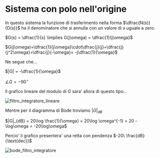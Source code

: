 # Sistema con polo nell'origine  

In questo sistema la funzione di trasferimento nella forma $\dfrac{N(s)}{D(s)}$ ha il denominatore che si annulla con un valore di $s$ uguale a zero.  

$G(s) = \dfrac{1}{s} \implies G(j\omega) = \dfrac{1}{j\omega}$  

$G(j\omega)=\dfrac{1}{j\omega}\cdot\dfrac{j}{j}=\dfrac{j}{j^2\omega}=\dfrac{j}{-\omega}= -j\dfrac{1}{\omega}$  

Ne segue che...  

$|G| = -\dfrac{1}{\omega}$  

$\angle G = -90^\circ$  

Il grafico lineare del modulo di $G$ sara' allora di questo tipo...  

![filtro_integratore_lineare](https://github.com/user-attachments/assets/3b087d7a-1a63-475e-a50c-6f0f106bae04)  

Mentre per il diagramma di Bode troviamo $|G|_{dB}$  

$|G|_{dB} = 20\log \frac{1}{\omega} = 20\log \omega^{-1} = 20 -\log\omega = -20\log\omega$  

Percio' il grafico presentera' una retta con pendenza $-20\ \frac{dB}{\text{dec}}$  

![bode_filtro_integratore](https://github.com/user-attachments/assets/078b580e-51a1-42e8-b0be-10f8e3ddf365)  

